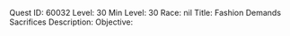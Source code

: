Quest ID: 60032
Level: 30
Min Level: 30
Race: nil
Title: Fashion Demands Sacrifices
Description: 
Objective: 
